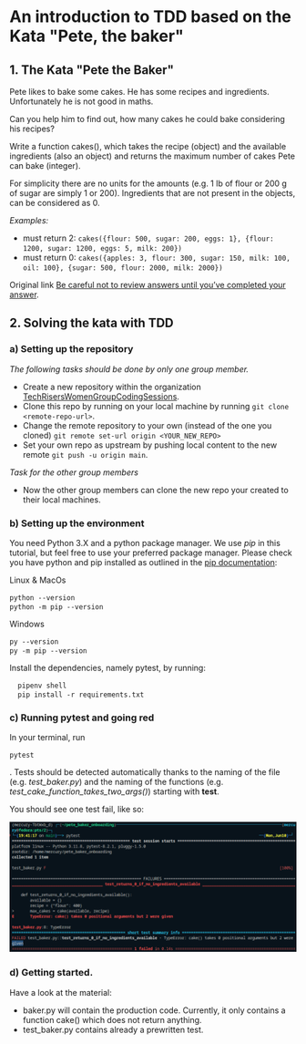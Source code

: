 # An introduction to TDD based on the Kata "Pete, the baker"

## 1. The Kata "Pete the Baker"

Pete likes to bake some cakes. He has some recipes and ingredients. Unfortunately he is not good in maths.

Can you help him to find out, how many cakes he could bake considering his recipes?

Write a function cakes(), which takes the recipe (object) and the available ingredients (also an object) and returns the maximum number of cakes Pete can bake (integer).

For simplicity there are no units for the amounts (e.g. 1 lb of flour or 200 g of sugar are simply 1 or 200). Ingredients that are not present in the objects, can be considered as 0.

_Examples:_
- must return 2:
 `cakes({flour: 500, sugar: 200, eggs: 1}, {flour: 1200, sugar: 1200, eggs: 5, milk: 200})` 
- must return 0:
  `cakes({apples: 3, flour: 300, sugar: 150, milk: 100, oil: 100}, {sugar: 500, flour: 2000, milk: 2000})`

Original link [Be careful not to review answers until you’ve completed your answer](https://www.codewars.com/kata/525c65e51bf619685c000059).

## 2. Solving the kata with TDD

### a) Setting up the repository
_The following tasks should be done by only one group member._
- Create a new repository within the organization [TechRisersWomenGroupCodingSessions](https://github.com/TechRisersWomenGroupCodingSessions).
- Clone this repo by running on your local machine by running `git clone <remote-repo-url>`.
- Change the remote repository to your own (instead of the one you cloned) `git remote set-url origin <YOUR_NEW_REPO>`
- Set your own repo as upstream by pushing local content to the new remote `git push -u origin main`.

_Task for the other group members_
- Now the other group members can clone the new repo your created to their local machines.

### b) Setting up the environment
You need Python 3.X and a python package manager. We use _pip_ in this tutorial, but feel free to use your preferred package manager. 
Please check you have python and pip installed as outlined in the [pip documentation](https://pip.pypa.io/en/stable/getting-started/):

Linux & MacOs
```
python --version
python -m pip --version
```

Windows
```
py --version
py -m pip --version
```
Install the dependencies, namely pytest, by running:
```
  pipenv shell
  pip install -r requirements.txt
```
### c) Running pytest and going red

In your terminal, run 
```
pytest
```
. 
Tests should be detected automatically thanks to the naming of the file (e.g. _test_baker.py_) and the naming of the functions (e.g. _test_cake_function_takes_two_args()_) starting with __test__.

You should see one test fail, like so:

![image](pytest_red.png)





### d) Getting started.
Have a look at the material:
- baker.py will contain the production code. Currently, it only contains a function cake() which does not return anything. 
-  test_baker.py contains already a prewritten test.


